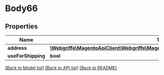 # Body66

## Properties
Name | Type | Description | Notes
------------ | ------------- | ------------- | -------------
**address** | [**\Webgriffe\MagentoApiClient\Webgriffe\MagentoApiClient\Model\QuoteDataAddressInterface**](QuoteDataAddressInterface.md) |  | 
**useForShipping** | **bool** |  | [optional] 

[[Back to Model list]](../README.md#documentation-for-models) [[Back to API list]](../README.md#documentation-for-api-endpoints) [[Back to README]](../README.md)



